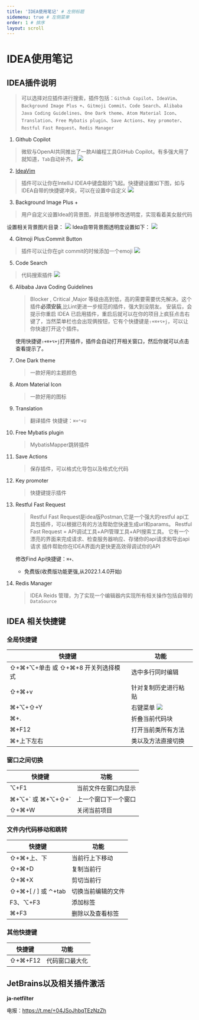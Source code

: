 ```yaml
---
title: 'IDEA使用笔记' # 左侧标题
sidemenu: true # 左侧菜单
order: 1 # 排序
layout: scroll
---
```

# IDEA使用笔记

## IDEA插件说明

> 可以选择对应插件进行搜索，插件包括：`Github Copilot`、`IdeaVim`、`Background Image Plus +`、`Gitmoji Commit`、`Code Search`、`Alibaba Java Coding Guidelines`、`One Dark theme`、`Atom Material Icon`、`Translation`、`Free Mybatis plugin`、`Save Actions`、`Key promoter`、`Restful Fast Request`、`Redis Manager`

1. Github Copilot
> 微软与OpenAI共同推出了一款AI编程工具GitHub Copilot。有多强大用了就知道，`Tab`自动补齐。
![](https://cdn.jsdelivr.net/gh/stupidur/images@main/notes/20220427092527.png)

2. [IdeaVim](/tool/other/vim)
> 插件可以让你在IntelliJ IDEA中键盘敲的飞起。快捷键设置如下图，如与IDEA自带的快捷键冲突，可以在设置中自定义
![](https://cdn.jsdelivr.net/gh/stupidur/images@main/notes/20220427092257.png)

3. Background Image Plus +
> 用户自定义设置Idea的背景图，并且能够修改透明度，实现看着美女敲代码

设置相关背景图片目录：
![](https://cdn.jsdelivr.net/gh/stupidur/images@main/notes/20220427101249.png)
Idea自带背景图透明度设置如下：
![](https://cdn.jsdelivr.net/gh/stupidur/images@main/notes/20220427100936.png)

4. Gitmoji Plus:Commit Button
> 插件可以让你在git commit的时候添加一个emoji
![](https://cdn.jsdelivr.net/gh/stupidur/images@main/notes/20220427091937.png)

5. Code Search
> 代码搜索插件
![](https://cdn.jsdelivr.net/gh/stupidur/images@main/notes/20220427091750.png)

6. Alibaba Java Coding Guidelines
   > Blocker , Critical ,Major 等级由高到低，高的需要需要优先解决。这个插件**必须安装**,比Lint更进一步规范的插件，强大到没朋友。
   > 安装后，会提示你重启 IDEA 已启用插件，重启后就可以在你的项目上疯狂点击右键了，当然菜单栏也会出现俩按钮，它有个快捷键是`⇧+⌘+⌥+j`，可以让你快速打开这个插件。

   使用快捷键`⇧+⌘+⌥+j`打开插件，插件会自动打开相关窗口，然后你就可以点击查看提示了。

7. One Dark theme
   > 一款好用的主题颜色

8. Atom Material Icon
   > 一款好用的图标

9. Translation
   > 翻译插件 快捷键：`⌘+⌃+U`

10. Free Mybatis plugin
    > MybatisMapper跳转插件

11. Save Actions
    > 保存插件，可以格式化导包以及格式化代码

12. Key promoter
    > 快捷键提示插件


13. Restful Fast Request
    > Restful Fast Request是idea版Postman,它是一个强大的restful api工具包插件，可以根据已有的方法帮助您快速生成url和params。 Restful Fast Request = API调试工具+API管理工具+API搜索工具。 它有一个漂亮的界面来完成请求、检查服务器响应、存储你的api请求和导出api请求 插件帮助你在IDEA界面内更快更高效得调试你的API

    修改Find Api快捷键：`⌘+、` 

    - 免费版(收费版功能更强,从2022.1.4.0开始)

14. Redis Manager
    > IDEA Reids 管理，为了实现一个编辑器内实现所有相关操作包括自带的`DataSource`

    


## IDEA 相关快捷键

### 全局快捷键

| 快捷键 |  功能 | 
| -------| ------| 
| ⇧+⌘+⌥+单击 或 ⇧+⌘+8 开关列选择模式| 选中多行同时编辑| 
| ⇧+⌘+v | 针对复制历史进行粘贴| 
| ⌘+⌥+⇧+Y | 右键菜单 ![](https://cdn.jsdelivr.net/gh/stupidur/images@main/notes/20220428160929.png) | 
| ⌘+. | 折叠当前代码块 |
| ⌘+F12 | 打开当前类所有方法 |
| ⌘+上下左右 | 类以及方法直接切换 |

### 窗口之间切换

| 快捷键 |  功能 | 
| -------| ------| 
| ⌥+F1 | 当前文件在窗口内显示 |
| ⌘+⌥+\` 或 ⌘+⌥+⇧+\`  | 上一个窗口下一个窗口 |
| ⇧+⌘+W | 关闭当前项目 | 


### 文件内代码移动和跳转
| 快捷键 |  功能 | 
| -------| ------| 
| ⇧+⌘+上、下 | 当前行上下移动|
| ⇧+⌘+D | 复制当前行|
| ⇧+⌘+X | 剪切当前行|
| ⇧+⌘+[ / ] 或 ⌃+tab | 切换当前编辑的文件|
| F3、⌥+F3 | 添加标签 |
| ⌘+F3 | 删除以及查看标签 |

### 其他快捷键
| 快捷键 |  功能 | 
| -------| ------| 
| ⇧+⌘+F12 | 代码窗口最大化 |

## JetBrains以及相关插件激活

**ja-netfilter**

电报：https://t.me/+04JSoJhbqTEzNzZh

